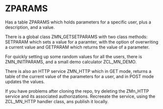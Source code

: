# ZPARAMS

Has a table ZPARAMS which holds parameters for a specific user, plus a description, and a value.

There is a global class ZMN_GETSETPARAMS with two class methods:
SETPARAM which sets a value for a paramter, with the option of overwriting a current value
and GETPARAM which returns the value of a parameter.

For quickly setting up some random values for all the users, there is ZMN_INITPARAMS, and a small demo calculator ZCL_MN_DEMO.

There is also an HTTP service ZMN_HTTP which in GET mode, returns a table of the current value of the parameters for a user, 
and in POST mode updates the values.

If you have problems after cloning the repo, try deleting the ZMn_HTTP service and its associated authorizations. Recreeate the service, using the 
ZCL_MN_HTTP handler class, ans publish it locally.
